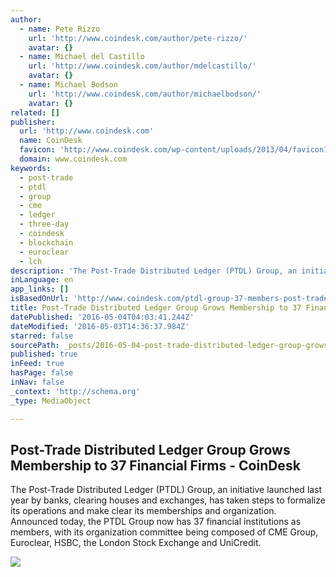 ```yaml
---
author:
  - name: Pete Rizzo
    url: 'http://www.coindesk.com/author/pete-rizzo/'
    avatar: {}
  - name: Michael del Castillo
    url: 'http://www.coindesk.com/author/mdelcastillo/'
    avatar: {}
  - name: Michael Bodson
    url: 'http://www.coindesk.com/author/michaelbodson/'
    avatar: {}
related: []
publisher:
  url: 'http://www.coindesk.com'
  name: CoinDesk
  favicon: 'http://www.coindesk.com/wp-content/uploads/2013/04/favicon1.ico?0e4a89'
  domain: www.coindesk.com
keywords:
  - post-trade
  - ptdl
  - group
  - cme
  - ledger
  - three-day
  - coindesk
  - blockchain
  - euroclear
  - lch
description: 'The Post-Trade Distributed Ledger (PTDL) Group, an initiative launched last year by banks, clearing houses and exchanges, has taken steps to formalize its operations and make clear its memberships and organization. Announced today, the PTDL Group now has 37 financial institutions as members, with its organization committee being composed of CME Group, Euroclear, HSBC, the London Stock Exchange and UniCredit.'
inLanguage: en
app_links: []
isBasedOnUrl: 'http://www.coindesk.com/ptdl-group-37-members-post-trade-ledgers/'
title: Post-Trade Distributed Ledger Group Grows Membership to 37 Financial Firms - CoinDesk
datePublished: '2016-05-04T04:03:41.244Z'
dateModified: '2016-05-03T14:36:37.984Z'
starred: false
sourcePath: _posts/2016-05-04-post-trade-distributed-ledger-group-grows-membership-to-37-f.md
published: true
inFeed: true
hasPage: false
inNav: false
_context: 'http://schema.org'
_type: MediaObject

---
```

<article style=""><h1>Post-Trade Distributed Ledger Group Grows Membership to 37 Financial Firms - CoinDesk</h1><p>The Post-Trade Distributed Ledger (PTDL) Group, an initiative launched last year by banks, clearing houses and exchanges, has taken steps to formalize its operations and make clear its memberships and organization. Announced today, the PTDL Group now has 37 financial institutions as members, with its organization committee being composed of CME Group, Euroclear, HSBC, the London Stock Exchange and UniCredit.</p><img src="http://media.coindesk.com/2016/05/trade-e1462284874532.jpg" /></article>